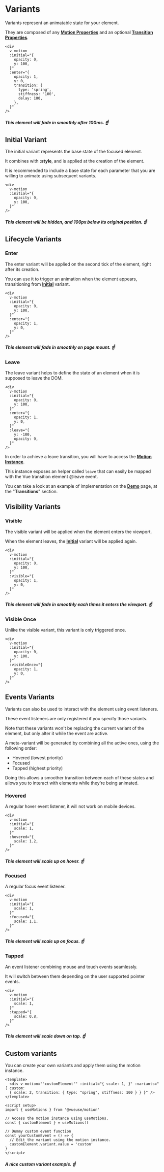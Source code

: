 # Variants

Variants represent an animatable state for your element.

They are composed of any [**Motion Properties**](/motion-properties) and an optional [**Transition Properties**](/transition-properties).

```vue
<div
  v-motion
  :initial="{
    opacity: 0,
    y: 100,
  }"
  :enter="{
    opacity: 1,
    y: 0,
    transition: {
      type: 'spring',
      stiffness: '100',
      delay: 100,
    },
  }"
/>
```

##### _This element will fade in smoothly after 100ms._ ☝️

## Initial Variant

The initial variant represents the base state of the focused element.

It combines with **:style**, and is applied at the creation of the element.

It is recommended to include a base state for each parameter that you are willing to animate using subsequent variants.

```vue
<div
  v-motion
  :initial="{
    opacity: 0,
    y: 100,
  }"
/>
```

##### _This element will be hidden, and 100px below its original position._ ☝️

## Lifecycle Variants

### Enter

The enter variant will be applied on the second tick of the element, right after its creation.

You can use it to trigger an animation when the element appears, transitioning from [**Initial**](#initial-variant) variant.

```vue
<div
  v-motion
  :initial="{
    opacity: 0,
    y: 100,
  }"
  :enter="{
    opacity: 1,
    y: 0,
  }"
/>
```

##### _This element will fade in smoothly on page mount._ ☝️

### Leave

The leave variant helps to define the state of an element when it is supposed to leave the DOM.

```vue
<div
  v-motion
  :initial="{
    opacity: 0,
    y: 100,
  }"
  :enter="{
    opacity: 1,
    y: 0,
  }"
  :leave="{
    y: -100,
    opacity: 0,
  }"
/>
```

In order to achieve a leave transition, you will have to access the [**Motion Instance**](/motion-instance).

This instance exposes an helper called `leave` that can easily be mapped with the Vue transition element @leave event.

You can take a look at an example of implementation on the [**Demo**](https://vueuse-motion-demo.netlify.app) page, at the "**Transitions**" section.

## Visibility Variants

### Visible

The visible variant will be applied when the element enters the viewport.

When the element leaves, the [**Initial**](#initial-variant) variant will be applied again.

```vue
<div
  v-motion
  :initial="{
    opacity: 0,
    y: 100,
  }"
  :visible="{
    opacity: 1,
    y: 0,
  }"
/>
```

##### _This element will fade in smoothly each times it enters the viewport._ ☝️

### Visible Once

Unlike the visible variant, this variant is only triggered once.

```vue
<div
  v-motion
  :initial="{
    opacity: 0,
    y: 100,
  }"
  :visibleOnce="{
    opacity: 1,
    y: 0,
  }"
/>
```

## Events Variants

Variants can also be used to interact with the element using event listeners.

These event listeners are only registered if you specify those variants.

Note that these variants won't be replacing the current variant of the element, but only alter it while the event are active.

A meta-variant will be generated by combining all the active ones, using the following order:

- Hovered (lowest priority)
- Focused
- Tapped (highest priority)

Doing this allows a smoother transition between each of these states and allows you to interact with elements while they're being animated.

### Hovered

A regular hover event listener, it will not work on mobile devices.

```vue
<div
  v-motion
  :initial="{
    scale: 1,
  }"
  :hovered="{
    scale: 1.2,
  }"
/>
```

##### _This element will scale up on hover._ ☝️

### Focused

A regular focus event listener.

```vue
<div
  v-motion
  :initial="{
    scale: 1,
  }"
  :focused="{
    scale: 1.1,
  }"
/>
```

##### _This element will scale up on focus._ ☝️

### Tapped

An event listener combining mouse and touch events seamlessly.

It will switch between them depending on the user supported pointer events.

```vue
<div
  v-motion
  :initial="{
    scale: 1,
  }"
  :tapped="{
    scale: 0.8,
  }"
/>
```

##### _This element will scale down on tap._ ☝️

## Custom variants

You can create your own variants and apply them using the motion instance.

```vue
<template>
  <div v-motion="'customElement'" :initial="{ scale: 1, }" :variants="{ custom:
  { scale: 2, transition: { type: "spring", stiffness: 100 } } }" />
</template>

<script setup>
import { useMotions } from '@vueuse/motion'

// Access the motion instance using useMotions.
const { customElement } = useMotions()

// Dummy custom event function
const yourCustomEvent = () => {
  // Edit the variant using the motion instance.
  customElement.variant.value = 'custom'
}
</script>
```

##### _A nice custom variant example._ ☝️
